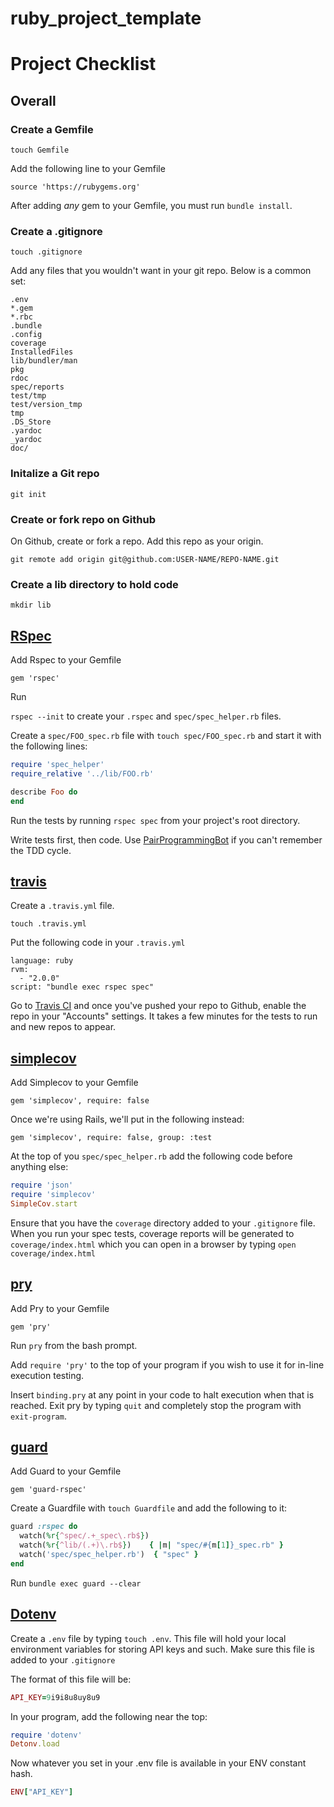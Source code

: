 ruby_project_template
=====================

# Project Checklist

## Overall

### Create a Gemfile

`touch Gemfile`

Add the following line to your Gemfile

`source 'https://rubygems.org'`

After adding *any* gem to your Gemfile, you must run `bundle install`. 

### Create a .gitignore

`touch .gitignore`

Add any files that you wouldn't want in your git repo. Below is a common set:

```
.env
*.gem
*.rbc
.bundle
.config
coverage
InstalledFiles
lib/bundler/man
pkg
rdoc
spec/reports
test/tmp
test/version_tmp
tmp
.DS_Store
.yardoc
_yardoc
doc/
```

### Initalize a Git repo

`git init`

### Create or fork repo on Github

On Github, create or fork a repo. Add this repo as your origin.

`git remote add origin git@github.com:USER-NAME/REPO-NAME.git`

### Create a lib directory to hold code

`mkdir lib`

## [RSpec](https://github.com/rspec/rspec)

Add Rspec to your Gemfile

`gem 'rspec'`

Run 

`rspec --init` to create your `.rspec` and `spec/spec_helper.rb` files.

Create a `spec/FOO_spec.rb` file with `touch spec/FOO_spec.rb` and start it with the following lines:

```ruby
require 'spec_helper'
require_relative '../lib/FOO.rb'

describe Foo do
end
```

Run the tests by running `rspec spec` from your project's root directory.

Write tests first, then code. Use [PairProgrammingBot](http://pairprogrammingbot.com/) if you can't remember the TDD cycle. 

## [travis](http://about.travis-ci.org/docs/user/languages/ruby/)

Create a `.travis.yml` file.

`touch .travis.yml`

Put the following code in your `.travis.yml`

```
language: ruby
rvm:
  - "2.0.0"
script: "bundle exec rspec spec"
```

Go to [Travis CI](https://travis-ci.org/) and once you've pushed your repo to Github, enable the repo in your "Accounts" settings. It takes a few minutes for the tests to run and new repos to appear. 

## [simplecov](https://github.com/colszowka/simplecov)

Add Simplecov to your Gemfile

`gem 'simplecov', require: false`

Once we're using Rails, we'll put in the following instead:

`gem 'simplecov', require: false, group: :test`

At the top of you `spec/spec_helper.rb` add the following code before anything else: 

```ruby
require 'json'
require 'simplecov'
SimpleCov.start
```

Ensure that you have the `coverage` directory added to your `.gitignore` file. When you run your spec tests, coverage reports will be generated to `coverage/index.html` which you can open in a browser by typing `open coverage/index.html`

## [pry](https://github.com/pry/pry)

Add Pry to your Gemfile

`gem 'pry'`

Run `pry` from the bash prompt. 

Add `require 'pry'` to the top of your program if you wish to use it for in-line execution testing. 

Insert `binding.pry` at any point in your code to halt execution when that is reached. Exit pry by typing `quit` and completely stop the program with `exit-program`. 

## [guard](https://github.com/guard/guard)

Add Guard to your Gemfile

`gem 'guard-rspec'`

Create a Guardfile with `touch Guardfile` and add the following to it: 

```ruby
guard :rspec do
  watch(%r{^spec/.+_spec\.rb$})
  watch(%r{^lib/(.+)\.rb$})    { |m| "spec/#{m[1]}_spec.rb" }
  watch('spec/spec_helper.rb')  { "spec" }
end
```

Run `bundle exec guard --clear` 

## [Dotenv](https://github.com/bkeepers/dotenv)

Create a `.env` file by typing `touch .env`. This file will hold your local environment variables for storing API keys and such. Make sure this file is added to your `.gitignore`

The format of this file will be: 

```ruby
API_KEY=9i9i8u8uy8u9
```

In your program, add the following near the top:
```ruby
require 'dotenv'
Detonv.load
```

Now whatever you set in your .env file is available in your ENV constant hash.
```ruby
ENV["API_KEY"]
```
